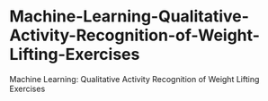 # Machine-Learning-Qualitative-Activity-Recognition-of-Weight-Lifting-Exercises
Machine Learning: Qualitative Activity Recognition of Weight Lifting Exercises
